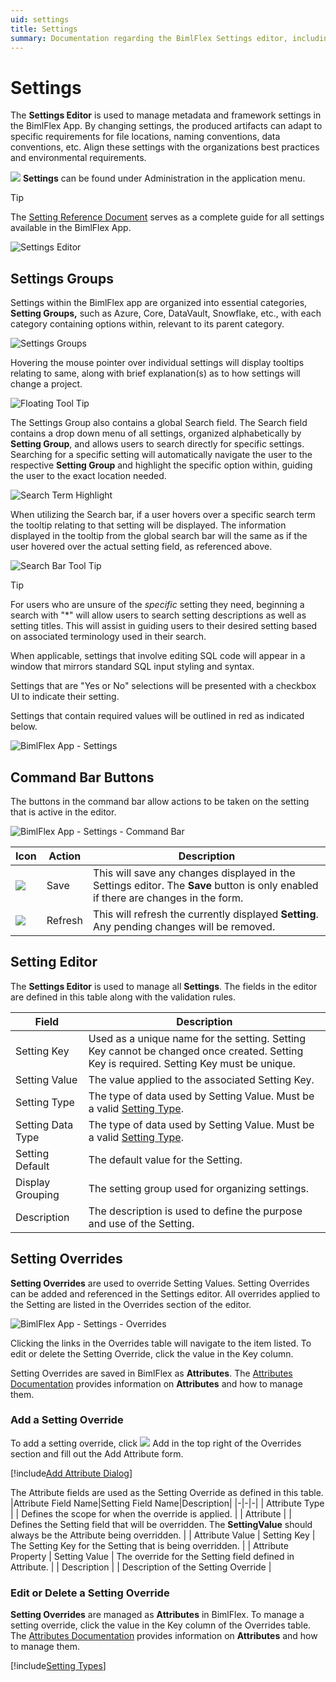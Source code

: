 ```yaml
---
uid: settings
title: Settings
summary: Documentation regarding the BimlFlex Settings editor, including editor fields, action buttons, field descriptions, setting options, and overrides.
---
```

# Settings

The **Settings Editor** is used to manage metadata and framework settings in the BimlFlex App. By changing settings, the produced artifacts can adapt to specific requirements for file locations, naming conventions, data conventions, etc. Align these settings with the organizations best practices and environmental requirements.

<img class="icon-col m-5" src="images/svg-icons/settings.svg" /> **Settings** can be found under Administration in the application menu.

> [!TIP]
> The [Setting Reference Document](../reference-documentation/metadata-settings.md) serves as a complete guide for all settings available in the BimlFlex App.

<!--
TO DO: Update images of BimlFlex Setting Groups once finalized.
-->

![Settings Editor](images/settings-editor.jpg "Settings Editor")

## Settings Groups

Settings within the BimlFlex app are organized into essential categories, **Setting Groups,** such as Azure, Core, DataVault, Snowflake, etc., with each category containing options within, relevant to its parent category.

![Settings Groups](images/settings-group.png "Settings Groups")

Hovering the mouse pointer over individual settings will display tooltips relating to same, along with brief explanation(s) as to how settings will change a project.
<!--
TODO: Add image of floating tool tip
-->

![Floating Tool Tip](images/settings-floating-tool-tip.png "Floating Tool Tips")

The Settings Group also contains a global Search field.
The Search field contains a drop down menu of all settings, organized alphabetically by **Setting Group**, and allows users to search directly for specific settings.
Searching for a specific setting will automatically navigate the user to the respective **Setting Group** and highlight the specific option within, guiding the user to the exact location needed.

![Search Term Highlight](images/search-term-highlight.gif "Search Term Highlight")

When utilizing the Search bar, if a user hovers over a specific search term the tooltip relating to that setting will be displayed. The information displayed in the tooltip from the global search bar will the same as if the user hovered over the actual setting field, as referenced above.

![Search Bar Tool Tip](images/search-tool-tip.png "Search Bar Tool Tips")

> [!TIP]
> For users who are unsure of the *specific* setting they need, beginning a search with "*" will allow users to search setting descriptions as well as setting titles. This will assist in guiding users to their desired setting based on associated terminology used in their search.

When applicable, settings that involve editing SQL code will appear in a window that mirrors standard SQL input styling and syntax.

Settings that are "Yes or No" selections will be presented with a checkbox UI to indicate their setting.

Settings that contain required values will be outlined in red as indicated below. 

![BimlFlex App - Settings](images/bimlflex-app-settings.64566.png "BimlFlex App - Settings")

## Command Bar Buttons

The buttons in the command bar allow actions to be taken on the setting that is active in the editor.

![BimlFlex App - Settings - Command Bar](images/bimlflex-app-settings-command-bar.64566.png "BimlFlex App - Settings - Command Bar")

|Icon|Action|Description|
|-|-|-|
|<div class="icon-col m-5"><img src="images/svg-icons/save.svg" /></div>|Save|This will save any changes displayed in the Settings editor. The **Save** button is only enabled if there are changes in the form. |
|<div class="icon-col m-5"><img src="images/svg-icons/refresh.svg" /></div>|Refresh|This will refresh the currently displayed **Setting**. Any pending changes will be removed. |

## Setting Editor

The **Settings Editor** is used to manage all **Settings**. The fields in the editor are defined in this table along with the validation rules.

|Field|Description|
|-|-|
| Setting Key | Used as a unique name for the setting. Setting Key cannot be changed once created. Setting Key is required. Setting Key must be unique. |
| Setting Value | The value applied to the associated Setting Key. |
| Setting Type | The type of data used by Setting Value. Must be a valid [Setting Type](#setting-types). |
| Setting Data Type | The type of data used by Setting Value. Must be a valid [Setting Type](#setting-types). |
| Setting Default | The default value for the Setting. |
| Display Grouping | The setting group used for organizing settings. |
| Description | The description is used to define the purpose and use of the Setting. |

## Setting Overrides

**Setting Overrides** are used to override Setting Values. Setting Overrides can be added and referenced in the Settings editor. All overrides applied to the Setting are listed in the Overrides section of the editor.

![BimlFlex App - Settings - Overrides](images/bimlflex-app-settings-overrides.64566.png "BimlFlex App - Settings - Overrides")

Clicking the links in the Overrides table will navigate to the item listed. To edit or delete the Setting Override, click the value in the Key column.

Setting Overrides are saved in BimlFlex as **Attributes**. The [Attributes Documentation](attributes.md) provides information on **Attributes** and how to manage them.

### Add a Setting Override

To add a setting override, click <img class="icon-col m-5" src="images/svg-icons/add.svg" /> Add in the top right of the Overrides section and fill out the Add Attribute form.

[!include[Add Attribute Dialog](_dialog-add-attribute.md)]

The Attribute fields are used as the Setting Override as defined in this table.
|Attribute Field Name|Setting Field Name|Description|
|-|-|-|
| Attribute Type | | Defines the scope for when the override is applied. |
| Attribute | | Defines the Setting field that will be overridden. The **SettingValue** should always be the Attribute being overridden. |
| Attribute Value | Setting Key | The Setting Key for the Setting that is being overridden. |
| Attribute Property | Setting Value | The override for the Setting field defined in Attribute. |
| Description | | Description of the Setting Override |

### Edit or Delete a Setting Override

**Setting Overrides** are managed as **Attributes** in BimlFlex. To manage a setting override, click the value in the Key column of the Overrides table. The [Attributes Documentation](attributes.md) provides information on **Attributes** and how to manage them.

[!include[Setting Types](_enum-setting-type.md)]
